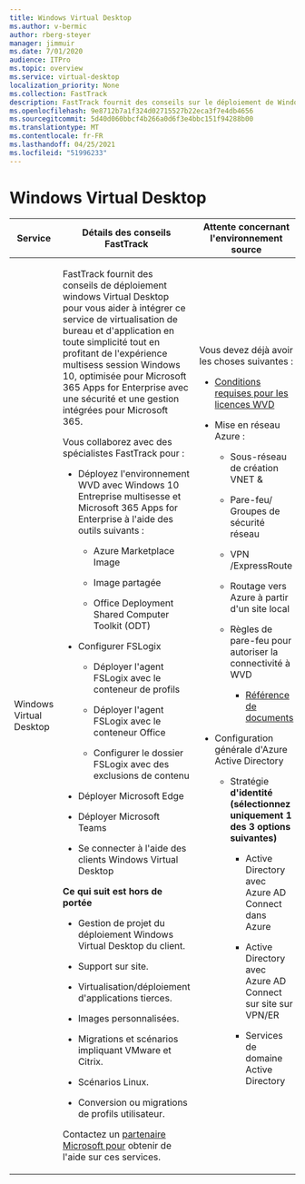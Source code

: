 ```yaml
---
title: Windows Virtual Desktop
ms.author: v-bermic
author: rberg-steyer
manager: jimmuir
ms.date: 7/01/2020
audience: ITPro
ms.topic: overview
ms.service: virtual-desktop
localization_priority: None
ms.collection: FastTrack
description: FastTrack fournit des conseils sur le déploiement de Windows Virtual Desktop pour vous aider à intégrer ce bureau.
ms.openlocfilehash: 9e8712b7a1f324d02715527b22eca3f7e4db4656
ms.sourcegitcommit: 5d40d060bbcf4b266a0d6f3e4bbc151f94288b00
ms.translationtype: MT
ms.contentlocale: fr-FR
ms.lasthandoff: 04/25/2021
ms.locfileid: "51996233"
---
```

# <a name="windows-virtual-desktop"></a>Windows Virtual Desktop

<table>
<thead>
<tr class="header">
<th><strong>Service</strong></th>
<th><strong>Détails des conseils FastTrack</strong></th>
<th><strong>Attente concernant l'environnement source</strong></th>
</tr>
</thead>
<tbody>
<tr class="odd">
<td>Windows Virtual Desktop</td>
<td><p>FastTrack fournit des conseils de déploiement windows Virtual Desktop pour vous aider à intégrer ce service de virtualisation de bureau et d'application en toute simplicité tout en profitant de l'expérience multisess session Windows 10, optimisée pour Microsoft 365 Apps for Enterprise avec une sécurité et une gestion intégrées pour Microsoft 365.</p>
<p>Vous collaborez avec des spécialistes FastTrack pour :</p>
<ul>
<li><p>Déployez l'environnement WVD avec Windows 10 Entreprise multisesse et Microsoft 365 Apps for Enterprise à l'aide des outils suivants :</p>
<ul>
<li><p>Azure Marketplace Image</p></li>
<li><p>Image partagée</p></li>
<li><p>Office Deployment Shared Computer Toolkit (ODT)</p></li>
</ul></li>
<li><p>Configurer FSLogix</p>
<ul>
<li><p>Déployer l'agent FSLogix avec le conteneur de profils</p></li>
<li><p>Déployer l'agent FSLogix avec le conteneur Office</p></li>
<li><p>Configurer le dossier FSLogix avec des exclusions de contenu</p></li>
</ul></li>
<li><p>Déployer Microsoft Edge</p></li>
<li><p>Déployer Microsoft Teams</p></li>
<li><p>Se connecter à l'aide des clients Windows Virtual Desktop</p></li>
</ul>
<p><strong>Ce qui suit est hors de portée</strong></p>
<ul>
<li><p>Gestion de projet du déploiement Windows Virtual Desktop du client.</p></li>
<li><p>Support sur site.</p></li>
<li><p>Virtualisation/déploiement d'applications tierces.</p></li>
<li><p>Images personnalisées.</p></li>
<li><p>Migrations et scénarios impliquant VMware et Citrix.</p></li>
<li><p>Scénarios Linux.</p></li>
<li><p>Conversion ou migrations de profils utilisateur.</p></li>
</ul>
<p>Contactez un <a href="https://go.microsoft.com/fwlink/?linkid=2080150">partenaire Microsoft pour</a> obtenir de l'aide sur ces services.</p></td>
<td><p>Vous devez déjà avoir les choses suivantes :</p>
<ul>
<li><p><a href="https://docs.microsoft.com/azure/virtual-desktop/overview#requirements">Conditions requises pour les licences WVD</a></p></li>
<li><p>Mise en réseau Azure :</p>
<ul>
<li><p>Sous-réseau de création VNET &amp;</p></li>
<li><p>Pare-feu/ Groupes de sécurité réseau</p></li>
<li><p>VPN /ExpressRoute</p></li>
<li><p>Routage vers Azure à partir d'un site local</p></li>
<li><p>Règles de pare-feu pour autoriser la connectivité à WVD</p>
<ul>
<li><p><a href="https://docs.microsoft.com/azure/virtual-desktop/overview#supported-remote-desktop-clients">Référence de documents</a></p></li>
</ul></li>
</ul></li>
<li><p>Configuration générale d'Azure Active Directory</p>
<ul>
<li><p>Stratégie <strong>d'identité (sélectionnez uniquement 1 des 3 options suivantes)</strong></p>
<ul>
<li><p>Active Directory avec Azure AD Connect dans Azure</p></li>
<li><p>Active Directory avec Azure AD Connect sur site sur VPN/ER</p></li>
<li><p>Services de domaine Active Directory</p></li>
</ul></li>
</ul></li>
</ul></td>
</tr>
</tbody>
</table>
